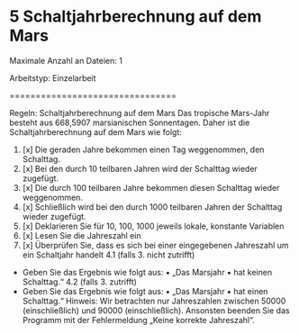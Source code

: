 # **5 Schaltjahrberechnung auf dem Mars**

Maximale Anzahl an Dateien: 1

Arbeitstyp: Einzelarbeit

================================

Regeln:
Schaltjahrberechnung auf dem Mars
Das tropische Mars-Jahr besteht aus 668,5907 marsianischen Sonnentagen.
Daher ist die Schaltjahrberechnung auf dem Mars wie folgt:
1. [x] Die geraden Jahre bekommen einen Tag weggenommen, den Schalttag.
2. [x] Bei den durch 10 teilbaren Jahren wird der Schalttag wieder zugefügt.
3. [x] Die durch 100 teilbaren Jahre bekommen diesen Schalttag wieder weggenommen.
4. [x] Schließlich wird bei den durch 1000 teilbaren Jahren der Schalttag wieder zugefügt.
5. [x] Deklarieren Sie für 10, 100, 1000 jeweils lokale, konstante Variablen
6. [x] Lesen Sie die Jahreszahl ein
7. [x] Überprüfen Sie, dass es sich bei einer eingegebenen Jahreszahl um ein Schaltjahr handelt
   4.1 (falls 3. nicht zutrifft)
- Geben Sie das Ergebnis wie folgt aus:
  ▪ „Das Marsjahr <Jahreszahl>
  ▪ hat keinen Schalttag.“
  4.2 (falls 3. zutrifft)
- Geben Sie das Ergebnis wie folgt aus:
  ▪ „Das Marsjahr <Jahreszahl>
  ▪ hat einen Schalttag.“
  Hinweis: Wir betrachten nur Jahreszahlen zwischen 50000 (einschließlich) und 90000 (einschließlich).
  Ansonsten beenden Sie das Programm mit der Fehlermeldung „Keine korrekte Jahreszahl“.
